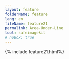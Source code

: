 ```yaml
---
layout: feature
folderName: feature
lang: en
fileName: feature21
permalink: Area-Under-Line
tool: safeimagekit
# noBox: true
---
```

{% include feature21.html%}